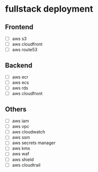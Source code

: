 # fullstack deployment
## Frontend
- [ ] aws s3
- [ ] aws cloudfront
- [ ] aws route53
## Backend
- [ ] aws ecr
- [ ] aws ecs
- [ ] aws rds
- [ ] aws cloudfront
## Others
- [ ] aws iam
- [ ] aws vpc
- [ ] aws cloudwatch
- [ ] aws ssm
- [ ] aws secrets manager
- [ ] aws kms
- [ ] aws waf
- [ ] aws shield
- [ ] aws cloudtrail  
